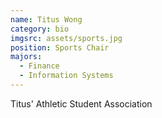 ```yaml
---
name: Titus Wong
category: bio
imgsrc: assets/sports.jpg
position: Sports Chair
majors:
  - Finance
  - Information Systems
---
```

Titus' Athletic Student Association